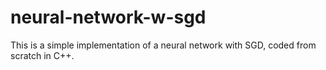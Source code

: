 # neural-network-w-sgd
This is a simple implementation of a neural network with SGD, coded from scratch in C++. 
